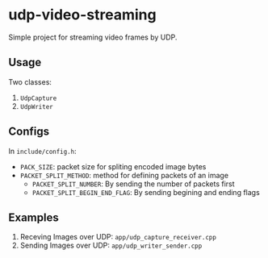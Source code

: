 # udp-video-streaming
Simple project for streaming video frames by UDP.

## Usage

Two classes:

1. `UdpCapture`
2. `UdpWriter`

## Configs

In `include/config.h`:

- `PACK_SIZE`: packet size for spliting encoded image bytes
- `PACKET_SPLIT_METHOD`: method for defining packets of an image
  - `PACKET_SPLIT_NUMBER`: By sending the number of packets first
  - `PACKET_SPLIT_BEGIN_END_FLAG`: By sending begining and ending flags 

## Examples

1. Receving Images over UDP: `app/udp_capture_receiver.cpp`
2. Sending Images over UDP: `app/udp_writer_sender.cpp`


